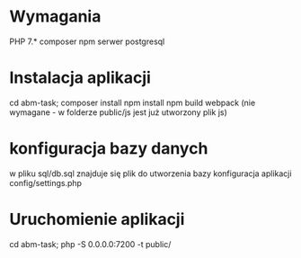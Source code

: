 # Wymagania
PHP 7.*
composer
npm
serwer postgresql

# Instalacja aplikacji
cd abm-task;
composer install
npm install
npm build
webpack (nie wymagane - w folderze public/js jest już utworzony plik js)

# konfiguracja bazy danych
w pliku sql/db.sql znajduje się plik do utworzenia bazy
konfiguracja aplikacji config/settings.php

# Uruchomienie aplikacji
cd abm-task;
php -S 0.0.0.0:7200 -t public/